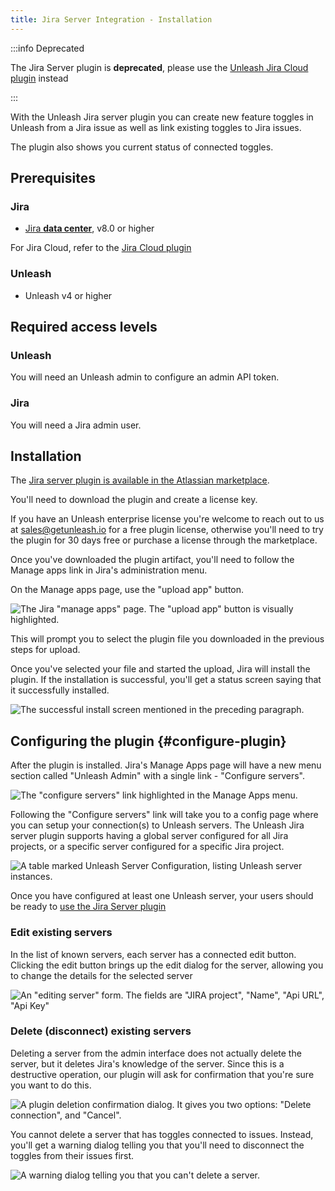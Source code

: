 ```yaml
---
title: Jira Server Integration - Installation
---
```


:::info Deprecated

The Jira Server plugin is **deprecated**, please use the [Unleash Jira Cloud plugin](https://docs.getunleash.io/reference/integrations/jira-cloud-plugin-installation) instead

:::

With the Unleash Jira server plugin you can create new feature toggles in Unleash from a Jira issue as well as link
existing toggles to Jira issues.

The plugin also shows you current status of connected toggles.

## Prerequisites

### Jira

- [Jira **data center**](https://www.atlassian.com/enterprise/data-center/jira), v8.0 or higher

For Jira Cloud, refer to the [Jira Cloud plugin](jira-cloud-plugin-installation)

### Unleash

- Unleash v4 or higher

## Required access levels

### Unleash

You will need an Unleash admin to configure an admin API token.

### Jira

You will need a Jira admin user.

## Installation

The [Jira server plugin is available in the Atlassian marketplace](https://marketplace.atlassian.com/apps/1227377/unleash-for-jira?tab=overview&hosting=datacenter).

You'll need to download the plugin and create a license key.

If you have an Unleash enterprise license you're welcome to reach out to us at sales@getunleash.io for a free plugin license, otherwise you'll need to try the plugin for 30 days free or purchase a license through the marketplace.

Once you've downloaded the plugin artifact, you'll need to follow the Manage apps link in Jira's administration menu.

On the Manage apps page, use the "upload app" button.

![The Jira "manage apps" page. The "upload app" button is visually highlighted.](/img/jira_upload_app.png)

This will prompt you to select the plugin file you downloaded in the previous steps for upload.

Once you've selected your file and started the upload, Jira will install the plugin. If the installation is successful, you'll get a status screen saying that it successfully installed.

![The successful install screen mentioned in the preceding paragraph.](/img/jira_server_installed_ready_to_go.png)

## Configuring the plugin {#configure-plugin}

After the plugin is installed. Jira's Manage Apps page will have a new menu section called "Unleash Admin" with a single
link - "Configure servers".

![The "configure servers" link highlighted in the Manage Apps menu.](/img/jira_server_manage_unleash_admin.png)

Following the "Configure servers" link will take you to a config page where you can setup your connection(s) to Unleash
servers. The Unleash Jira server plugin supports having a global server configured for all Jira projects, or a specific
server configured for a specific Jira project.

![A table marked Unleash Server Configuration, listing Unleash server instances.](/img/jira_server_manage_servers.png)

Once you have configured at least one Unleash server, your users should be ready to [use the Jira Server plugin](/integrations/jira_server_plugin_usage)

### Edit existing servers

In the list of known servers, each server has a connected edit button. Clicking the edit button brings up the edit
dialog for the server, allowing you to change the details for the selected server

![An "editing server" form. The fields are "JIRA project", "Name", "Api URL", "Api Key"](/img/jira_server_edit_server.png)


### Delete (disconnect) existing servers

Deleting a server from the admin interface does not actually delete the server, but it deletes Jira's knowledge of the
server.
Since this is a destructive operation, our plugin will ask for confirmation that you're sure you want to do this.

![A plugin deletion confirmation dialog. It gives you two options: "Delete connection", and "Cancel".](/img/jira_server_delete_server_confirmation.png)

You cannot delete a server that has toggles connected to issues. Instead, you'll get a
warning dialog telling you that you'll need to disconnect the toggles from their issues first.

![A warning dialog telling you that you can't delete a server.](/img/jira_server_delete_connected_toggles.png)
